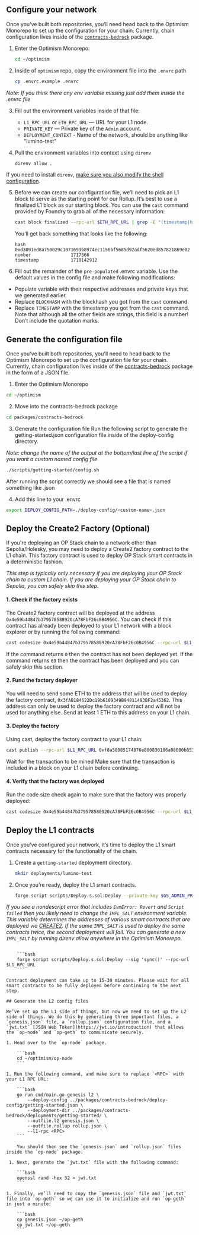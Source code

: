 ## Configure your network

Once you’ve built both repositories, you’ll need head back to the Optimism Monorepo to set up the configuration for your chain. Currently, chain configuration lives inside of the [`contracts-bedrock`](https://github.com/ethereum-optimism/optimism/tree/129032f15b76b0d2a940443a39433de931a97a44/packages/contracts-bedrock) package.

1. Enter the Optimism Monorepo:

   ```bash
   cd ~/optimism
   ```

2. Inside of `optimism` repo, copy the environment file into the `.envrc` path

   ```sh
   cp .envrc.example .envrc
   ```

_Note: If you think there any env variable missing just add them inside the .envrc file_

3. Fill out the environment variables inside of that file:

    - `L1_RPC_URL` or `ETH_RPC_URL` — URL for your L1 node.
    - `PRIVATE_KEY` — Private key of the `Admin` account.
    - `DEPLOYMENT_CONTEXT` - Name of the network, should be anything like "lumino-test"

4. Pull the environment variables into context using `direnv`

    ```bash
    direnv allow .
    ```

If you need to install `direnv`, [make sure you also modify the shell configuration](https://direnv.net/docs/hook.html).

5. Before we can create our configuration file, we’ll need to pick an L1 block to serve as the starting point for our Rollup. It’s best to use a finalized L1 block as our starting block. You can use the `cast` command provided by Foundry to grab all of the necessary information:

    ```bash
    cast block finalized --rpc-url $ETH_RPC_URL | grep -E "(timestamp|hash|number)"
    ```

    You’ll get back something that looks like the following:

    ```
    hash                 0xd3091ed8a750029c1071693b8974ec1156bf5685d92adf5620ed857821869e02
    number               1717366
    timestamp            1718142912
    ```

1. Fill out the remainder of the `pre-populated` .envrc variable. Use the default values in the config file and make following modifications:

- Populate variable with their respective addresses and private keys that we generated earlier.
- Replace `BLOCKHASH` with the blockhash you got from the `cast` command.
- Replace `TIMESTAMP` with the timestamp you got from the `cast` command. Note that although all the other fields are strings, this field is a number! Don’t include the quotation marks.

## Generate the configuration file

Once you've built both repositories, you'll need to head back to the Optimism Monorepo to set up the configuration file for your chain. Currently, chain configuration lives inside of the [contracts-bedrock](https://github.com/ethereum-optimism/optimism/tree/v1.1.4/packages/contracts-bedrock) package in the form of a JSON file.

1. Enter the Optimism Monorepo

```bash
cd ~/optimism
```

2. Move into the contracts-bedrock package

```bash
cd packages/contracts-bedrock
```

3. Generate the configuration file
Run the following script to generate the getting-started.json configuration file inside of the deploy-config directory.

_Note: change the name of the output at the bottom/last line of the script if you want a custom named config file_

```bash
./scripts/getting-started/config.sh
```

After running the script correctly we should see a file that is named something like <custom-name>.json

4. Add this line to your .envrc

```bash
export DEPLOY_CONFIG_PATH=./deploy-config/<custom-name>.json
```

## Deploy the Create2 Factory (Optional)

If you're deploying an OP Stack chain to a network other than Sepolia/Holesky, you may need to deploy a Create2 factory contract to the L1 chain. This factory contract is used to deploy OP Stack smart contracts in a deterministic fashion.

_This step is typically only necessary if you are deploying your OP Stack chain to custom L1 chain. If you are deploying your OP Stack chain to Sepolia, you can safely skip this step._

#### 1. Check if the factory exists
The Create2 factory contract will be deployed at the address `0x4e59b44847b379578588920cA78FbF26c0B4956C`. You can check if this contract has already been deployed to your L1 network with a block explorer or by running the following command:

```bash
cast codesize 0x4e59b44847b379578588920cA78FbF26c0B4956C --rpc-url $L1_RPC_URL
```

If the command returns `0` then the contract has not been deployed yet. If the command returns `69` then the contract has been deployed and you can safely skip this section.

#### 2. Fund the factory deployer
You will need to send some ETH to the address that will be used to deploy the factory contract, `0x3fAB184622Dc19b6109349B94811493BF2a45362`. This address can only be used to deploy the factory contract and will not be used for anything else. Send at least 1 ETH to this address on your L1 chain.

#### 3. Deploy the factory
Using cast, deploy the factory contract to your L1 chain:

```bash
cast publish --rpc-url $L1_RPC_URL 0xf8a58085174876e800830186a08080b853604580600e600039806000f350fe7fffffffffffffffffffffffffffffffffffffffffffffffffffffffffffffffe03601600081602082378035828234f58015156039578182fd5b8082525050506014600cf31ba02222222222222222222222222222222222222222222222222222222222222222a02222222222222222222222222222222222222222222222222222222222222222
``` 

Wait for the transaction to be mined
Make sure that the transaction is included in a block on your L1 chain before continuing.

#### 4. Verify that the factory was deployed

Run the code size check again to make sure that the factory was properly deployed:

```bash
cast codesize 0x4e59b44847b379578588920cA78FbF26c0B4956C --rpc-url $L1_RPC_URL
```


## Deploy the L1 contracts

Once you’ve configured your network, it’s time to deploy the L1 smart contracts necessary for the functionality of the chain.

1. Create a `getting-started` deployment directory.

   ```bash
   mkdir deployments/lumino-test
   ```


2. Once you’re ready, deploy the L1 smart contracts.

    ```bash
    forge script scripts/Deploy.s.sol:Deploy --private-key $GS_ADMIN_PRIVATE_KEY --broadcast --rpc-url $L1_RPC_URL --slow
    ```

_If you see a nondescript error that includes `EvmError: Revert` and `Script failed` then you likely need to change the `IMPL_SALT` environment variable. This variable determines the addresses of various smart contracts that are deployed via [CREATE2](https://eips.ethereum.org/EIPS/eip-1014). If the same `IMPL_SALT` is used to deploy the same contracts twice, the second deployment will fail. You can generate a new `IMPL_SALT` by running direnv allow anywhere in the Optimism Monorepo._

```

    ```bash
    forge script scripts/Deploy.s.sol:Deploy --sig 'sync()' --rpc-url $L1_RPC_URL
    ```

Contract deployment can take up to 15-30 minutes. Please wait for all smart contracts to be fully deployed before continuing to the next step.

## Generate the L2 config files

We’ve set up the L1 side of things, but now we need to set up the L2 side of things. We do this by generating three important files, a `genesis.json` file, a `rollup.json` configuration file, and a `jwt.txt` [JSON Web Token](https://jwt.io/introduction) that allows the `op-node` and `op-geth` to communicate securely.

1. Head over to the `op-node` package.

    ```bash
    cd ~/optimism/op-node
    ```

1. Run the following command, and make sure to replace `<RPC>` with your L1 RPC URL:

    ```bash
    go run cmd/main.go genesis l2 \
        --deploy-config ../packages/contracts-bedrock/deploy-config/getting-started.json \
        --deployment-dir ../packages/contracts-bedrock/deployments/getting-started/ \
        --outfile.l2 genesis.json \
        --outfile.rollup rollup.json \
        --l1-rpc <RPC>
    ```

    You should then see the `genesis.json` and `rollup.json` files inside the `op-node` package.

 1. Next, generate the `jwt.txt` file with the following command:

    ```bash
    openssl rand -hex 32 > jwt.txt
    ```

1. Finally, we’ll need to copy the `genesis.json` file and `jwt.txt` file into `op-geth` so we can use it to initialize and run `op-geth` in just a minute:

    ```bash
    cp genesis.json ~/op-geth
    cp jwt.txt ~/op-geth
    ```
